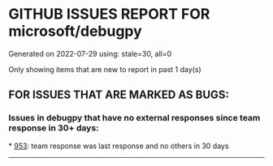 
# GITHUB ISSUES REPORT FOR microsoft/debugpy


Generated on 2022-07-29 using: stale=30, all=0


Only showing items that are new to report in past 1 day(s)


## FOR ISSUES THAT ARE MARKED AS BUGS:


### Issues in debugpy that have no external responses since team response in 30+ days:


\* [953](https://github.com/microsoft/debugpy/issues/953 "Timed out waiting for debuggee to spawn"): team response was last response and no others in 30 days

---
